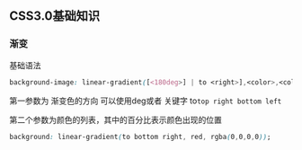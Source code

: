 ## CSS3.0基础知识

### 渐变

基础语法

```css
background-image: linear-gradient([<180deg>] | to <right>],<color>,<color 50%>,<color 80%>,<color>);
```

第一参数为 渐变色的方向 可以使用deg或者 关键字 to`top right bottom left`

第二个参数为颜色的列表，其中的百分比表示颜色出现的位置

```css
background: linear-gradient(to bottom right, red, rgba(0,0,0,0));
```


